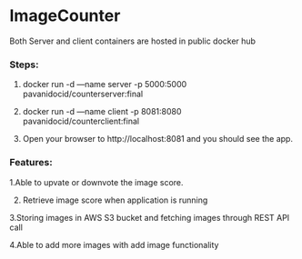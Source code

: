 # ImageCounter


Both Server and client containers are hosted in public docker hub


### Steps:

1. docker run -d —name server -p 5000:5000 pavanidocid/counterserver:final

2. docker run -d —name client -p 8081:8080 pavanidocid/counterclient:final

3. Open your browser to http://localhost:8081 and you should see the app.



### Features:


1.Able to upvate or downvote the image score.


2. Retrieve image score when application is running


3.Storing images in AWS S3 bucket and fetching images through REST API call


4.Able to add more images with add image functionality

